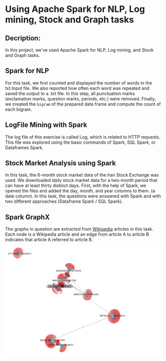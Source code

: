 # Using Apache Spark for NLP, Log mining, Stock and Graph tasks

## Decription:

In this project, we've used Apache Spark for NLP, Log mining, and Stock and Graph tasks.

## Spark for NLP
For this task, we first counted and displayed the number of words in the txt.Input file. We also reported how often each word was repeated and saved the output to a .txt file. In this step, all punctuation marks (exclamation marks, question marks, periods, etc.) were removed. Finally, we created the `bigram` of the prepared data frame and compute the count of each bigram.

## LogFile Mining with Spark
The log file of this exercise is called Log, which is related to HTTP requests. This file was explored using the basic commands of Spark, SQL Spark, or Dataframes Spark.

## Stock Market Analysis using Spark
In this task, the 6-month stock market data of the Iran Stock Exchange was used. We downloaded daily stock market data for a two-month period that can have at least thirty distinct days. First, with the help of Spark, we opened the files and added the day, month, and year columns to them. (a date column).
In this task, the questions were answered with Spark and with two different approaches (Dataframe Spark / SQL Spark).

## Spark GraphX
The graphs in question are extracted from [Wikipedia](https://www.wikipedia.org/) articles in this task. Each node is a Wikipedia article and an edge from article A to article B indicates that article A referred to article B.

![Spark GraphX](Spark_GraphX.PNG "Spark GraphX ")


